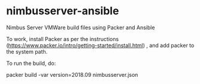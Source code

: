 # nimbusserver-ansible
Nimbus Server VMWare build files using Packer and Ansible

To work, install Packer as per the instructions (https://www.packer.io/intro/getting-started/install.html)
, and add packer to the system path.

To run the build, do:

packer build -var version=2018.09 nimbusserver.json

 

